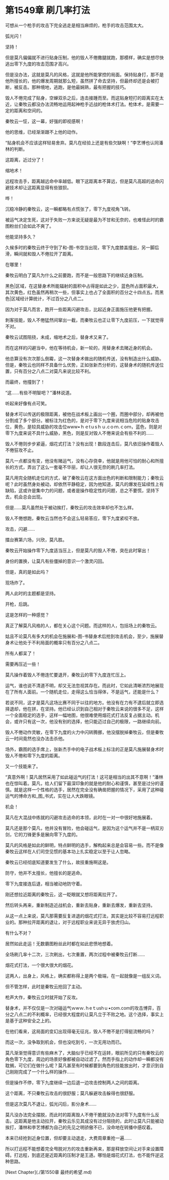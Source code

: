 # 第1549章 刷几率打法

可想从一个枪手的攻击下完全逃走是相当麻烦的，枪手的攻击范围太大。

弧光闪！

坚持！

但是莫凡偏偏就不进行贴身压制，他的毁人不倦撒腿就跑，那模样，确实是想尽快逃出零下九度的攻击范围才高兴。

但是没办法，这就是莫凡的风格，这就是他所能掌控的局面。保持贴身打，那不是他所擅长的，他的爆发周期就那么短，虽然拼了命去坚持，但最终却还是会被打断，被反击。那种境地，逃跑，是他最娴熟，最有把握的技巧。

毁人不倦完成了贴身，空蝉双杀之后，连击接踵而至。而这贴身短打的距离实在太近，让秦牧云都没办法流畅地运用起神枪手近战的枪体术打法。枪体术，是需要一定的距离和空间的。

秦牧云一怔，这一幕，好强的即视感啊！

他的思维，已经渐渐跟不上他的动作。

“贴身机会不应该这样轻易舍弃。莫凡在经验上还是有些欠缺啊！”李艺博也认同潘林的判断。

这距离，近过分了！

缩地术！

远程攻击手，距离越远命中率越低。眼下这距离本不算远，但是莫凡高超的逃命闪避技术却让这距离显得有些狼狈。

哗！

沉稳冷静的秦牧云，这一瞬都略有点慌张了，零下九度视角飞转。

被运气决定生死，这对于失败一方来说无疑是最为不甘和无奈的，也难怪此时的霸图粉丝们会如此不爽了。

他能坚持多久？

久候多时的秦牧云终于守到了和-图-书空当出现，零下九度膝盖撞出，另一脚后滑，瞬间就和毁人不倦拉开了距离。

在哪里！

秦牧云明白了莫凡为什么之前要跑，而不是一般思路下的继续近身压制。

黑色|区域，在这替身术所能辐射的面积中占得是如此之少，蓝色所占面积最大，其次黄色，红色虽然再稍次一些，但事实上也占了全面积的百分之十四点五。而黑色|区域经计算统计，不过百分之八点二。

因为对于莫凡而言，跑开一些距离闪避攻击，比起近身正面施压他更有把握。

刺客技能，毁人不倦猛然间窜出一截，而秦牧云也正让零下九度前压，一下就觉得不对。

秦牧云试图阻挠，未成，缩地术之后，替身术又来了。

而在这样的闪避当中，他在等待机会，新一轮的，用替身术去赌近身的机会。

他总算没有次次那么倒霉，这一次替身术做出的随机传送，没有制造出什么威胁。但是，秦牧云也同样不具备什么优势，正如张新杰分析的，这替身术的随机传送位置，只有百分之八点二对莫凡来说比较不利。

而最终，他撞到了！

“这……有些不明智吧？”潘林说道。

听起来好像有点可笑。

替身术可以传送的极限距离，被他在战术板上画出一个圈，而圈中部分，却再被他分割成了多个部分。被标注为红色的，是对于零下九度来说相当危险的贴身攻击位，黄色，是较具威胁的攻击位www•ｈｅtｕsｈｕ.cｏｍ.ｃoｍ，蓝色，则是对零下九度来说不具什么威胁，黑色，则是反对毁人不倦来说会有些不利的……

毁人不倦则步步紧逼，烟花式打法？没有出现！数段连击后，莫凡依旧操作着毁人不倦狂攻不止。

莫凡一点都没有变，他没有赌运气，没有心存侥幸，他就是用他可怕的耐心和所擅长的方式，弄出了这么一套毫不华丽，却让人很无奈的刷几率打法。

莫凡用完全随机走位的方式，破了秦牧云在这方面出色的判断和限制能力；秦牧云呢？此时虽然身处被动，却依然平静稳定，因为他知道，莫凡的爆发在延续性上有缺陷，这或许是集中力的问题，或者是操作稳定性的问题，总之不要慌，坚持下去，机会总会出现。

但是……莫凡虽然处于被动挨打，秦牧云的攻击效率却也不怎么样。

毁人不倦想跑，秦牧云当然也不会这么轻易答应，零下九度紧咬不放。

攻击，闪避……

擂台赛第六场，兴欣，莫凡胜。

秦牧云开始操作零下九度适当压上，但是莫凡的毁人不倦，突在此时窜出！

身份的置换，让莫凡有些僵掉的意识一个激灵闪回。

但是，真的是如此吗？

现场炸了。

两人此时的主题都是坚持。

开枪，后跳。

这是怎样的一种感觉？

真正了解莫凡风格的人，都在关心这个问题。而这样的人，包括场上的秦牧云。

姑且不论莫凡有多大的机会在施展和-图-书替身术后抢到攻击机会，至少，施展替身术让他处于不利局面的概率只有百分之八点二。

所有人都呆了！

需要再压近一些！

莫凡操作着毁人不倦连忙要退开，秦牧云的零下九度连忙压上。

运气，谁也说不清道不明，却又无法忽视其存在。而此时，它如此清晰浓烈地展现在了所有人面前。一个随机走位，走得这么恰当得体，不是运气，还能是什么？

若说不同，这才是莫凡这场比赛不同于以往的地方。他没有在力有不逮后就立即选择退却，他在拼，在坚持。他已经认识到自己相对于秦牧云来说的很多不足，这样一个全面稳定的选手，这样一幅地图，他很难使用烟花式打法反复占据主动。机会，或许只有这一次，他没有别的选择，他只能迈过自己的极限，一路继续向前。

毁人不倦动作灵敏，在零下九度的火力中闪转腾挪，他没摆脱掉秦牧云，但是秦牧云一时间竟然也没办法击杀他。

场外，霸图的选手席上，张新杰手中的电子战术板上标注的正是莫凡施展替身术时毁人不倦和零下九度的距离。

又一个技能来了。

“真意外啊！莫凡居然采用了如此碰运气的打法！这可是相当的出其不意啊！”潘林也在惊叫着。莫凡，给人们留下最深印象的就是他的耐心和谨慎，甚至是过分的谨慎。就是这样一个性格的选手，居然在完全没有确凿把握的情况下，采用了这种碰运气的博命方和_图_书式，实在让人大跌眼镜。

机会！

莫凡在大混战中练就的闪避攻击逃命的本领，此时在一对一中很好地施展着。

莫凡还是那个莫凡，他并没有冒险，他会碰运气，是因为这个运气并不是一柄双刃剑，它的刀锋更多是展向零下九度的。

莫凡的风格是如此的鲜明，特点鲜明的选手，解构起来总是会容易一些。而不是像秦牧云这样在人们司空见惯的基本功上扎实稳定以至于让人忽略。

秦牧云已经彻底知道要发生了什么，故技重施啊这是。

防守，他并不太擅长，他擅长的是逃命。

零下九度接连后退，相当被动地防守着。

刚还想拉近距离的秦牧云，这一眨眼就又想将距离拉开了。

然后转头再来，重新制造近战机会，重新去贴身，重新去爆发，重新去坚持。

从这一点上来说，莫凡那需要反复进退的烟花式打法，其实是比较不容易打远程职业的。那种拉开距离的退让，对于远程职业来说无异于放虎归山。

有什么不对？

居然如此走运！无数霸图粉丝此时都在如此悲愤地想着。

全场刷几率十二次，三次刷出，七次重置，两次过程中被秦牧云打断……

烟花式打法，一个很大很大的烟花。

这两人，出身上，风格上，确实都称得上是两个极端，在一起就像是一组反义词。

但不管怎样，此时是秦牧云抢回了主动。

枪声大作，秦牧云立时就开始了反攻。

替身术，并不仅仅是一次对碰运气ｗwｗ.ｈeｔushｕ•com.com的攻击博弈，百分之八点二的不利概率，已经很大程度的让莫凡立于不败之地。这个选择，事实上是基于这种安全之上的。

在他们看来，这局面的变幻出现得毫无征兆，毁人不倦不是打得挺流畅的吗？

而这一次，没争取到机会，但也没吃到亏，一次无用功而已。

莫凡渐渐觉得意识有些麻木了，大脑似乎已经不在运转，眼前所见的只有秦牧云的角色零下九度，周边的场景好像都被自动过滤了。然而手指上的动作却一瞬都没有耽搁，可它们在做什么呢？莫凡甚至有时候都要到角色的技能放出时，才意识到自己刚刚完成了一个什么样的操作……

但是操作不停，零下九度继续一边后退一边攻击控制两人之间的距离。

这个距离，不只秦牧云攻击的很舒服；莫凡躲避攻击躲得也很舒服。

但是这次莫凡不退让，弧光闪后，影分身术……

莫凡没办法完全摆脱，而此时的距离毁人不倦干脆就没办法对零下九度有什么反击。这距离是他主动拉开，秦牧云乐见其成没有过分阻挠的，此时让莫凡只能被动挨打，潘林和李艺博都为自己的先见之明骄傲不已，没命地在转播中感叹着。

本来已经抢到近身位置，但却要主动退走，大费周章重抢一遍……

所以打远程不能想着完全甩脱对方的攻击重新再来，那是释放空间让对手来设置障碍。打远程，到底还是近距离的压制才是王道。哪怕是烟花式打法，也不能忤逆这种思路。



[Next Chapter](./第1550章 最终的希望.md)